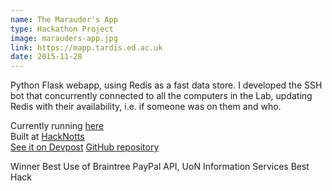 ```yaml
---
name: The Marauder's App
type: Hackathon Project
image: marauders-app.jpg
link: https://mapp.tardis.ed.ac.uk
date: 2015-11-28
---
```


Python Flask webapp, using Redis as a fast data store. 
I developed the SSH bot that concurrently connected to 
all the computers in the Lab, updating Redis with their 
availability, i.e. if someone was on them and who.

Currently running <a href="https://mapp.tardis.ed.ac.uk">here</a><br/>
Built at <a href="http://hacknotts.com">HackNotts</a><br/>
<a href="http://devpost.com/software/the-marauder-s-app">See it on Devpost</a>
<a href="https://github.com/AngusP/hacknotts15">GitHub repository</a>

Winner Best Use of Braintree PayPal API, UoN Information Services Best Hack

